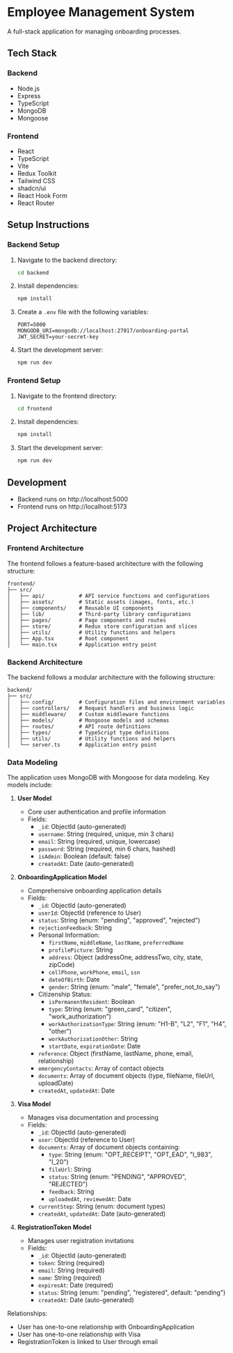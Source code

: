 # Employee Management System

A full-stack application for managing onboarding processes.

## Tech Stack

### Backend

- Node.js
- Express
- TypeScript
- MongoDB
- Mongoose

### Frontend

- React
- TypeScript
- Vite
- Redux Toolkit
- Tailwind CSS
- shadcn/ui
- React Hook Form
- React Router

## Setup Instructions

### Backend Setup

1. Navigate to the backend directory:

   ```bash
   cd backend
   ```

2. Install dependencies:

   ```bash
   npm install
   ```

3. Create a `.env` file with the following variables:

   ```
   PORT=5000
   MONGODB_URI=mongodb://localhost:27017/onboarding-portal
   JWT_SECRET=your-secret-key
   ```

4. Start the development server:
   ```bash
   npm run dev
   ```

### Frontend Setup

1. Navigate to the frontend directory:

   ```bash
   cd frontend
   ```

2. Install dependencies:

   ```bash
   npm install
   ```

3. Start the development server:
   ```bash
   npm run dev
   ```

## Development

- Backend runs on http://localhost:5000
- Frontend runs on http://localhost:5173

## Project Architecture

### Frontend Architecture

The frontend follows a feature-based architecture with the following structure:

```
frontend/
├── src/
│   ├── api/           # API service functions and configurations
│   ├── assets/        # Static assets (images, fonts, etc.)
│   ├── components/    # Reusable UI components
│   ├── lib/           # Third-party library configurations
│   ├── pages/         # Page components and routes
│   ├── store/         # Redux store configuration and slices
│   ├── utils/         # Utility functions and helpers
│   ├── App.tsx        # Root component
│   └── main.tsx       # Application entry point
```

### Backend Architecture

The backend follows a modular architecture with the following structure:

```
backend/
├── src/
│   ├── config/        # Configuration files and environment variables
│   ├── controllers/   # Request handlers and business logic
│   ├── middleware/    # Custom middleware functions
│   ├── models/        # Mongoose models and schemas
│   ├── routes/        # API route definitions
│   ├── types/         # TypeScript type definitions
│   ├── utils/         # Utility functions and helpers
│   └── server.ts      # Application entry point
```

### Data Modeling

The application uses MongoDB with Mongoose for data modeling. Key models include:

1. **User Model**

   - Core user authentication and profile information
   - Fields:
     - `_id`: ObjectId (auto-generated)
     - `username`: String (required, unique, min 3 chars)
     - `email`: String (required, unique, lowercase)
     - `password`: String (required, min 6 chars, hashed)
     - `isAdmin`: Boolean (default: false)
     - `createdAt`: Date (auto-generated)

2. **OnboardingApplication Model**

   - Comprehensive onboarding application details
   - Fields:
     - `_id`: ObjectId (auto-generated)
     - `userId`: ObjectId (reference to User)
     - `status`: String (enum: "pending", "approved", "rejected")
     - `rejectionFeedback`: String
     - Personal Information:
       - `firstName`, `middleName`, `lastName`, `preferredName`
       - `profilePicture`: String
       - `address`: Object (addressOne, addressTwo, city, state, zipCode)
       - `cellPhone`, `workPhone`, `email`, `ssn`
       - `dateOfBirth`: Date
       - `gender`: String (enum: "male", "female", "prefer_not_to_say")
     - Citizenship Status:
       - `isPermanentResident`: Boolean
       - `type`: String (enum: "green_card", "citizen", "work_authorization")
       - `workAuthorizationType`: String (enum: "H1-B", "L2", "F1", "H4", "other")
       - `workAuthorizationOther`: String
       - `startDate`, `expirationDate`: Date
     - `reference`: Object (firstName, lastName, phone, email, relationship)
     - `emergencyContacts`: Array of contact objects
     - `documents`: Array of document objects (type, fileName, fileUrl, uploadDate)
     - `createdAt`, `updatedAt`: Date

3. **Visa Model**

   - Manages visa documentation and processing
   - Fields:
     - `_id`: ObjectId (auto-generated)
     - `user`: ObjectId (reference to User)
     - `documents`: Array of document objects containing:
       - `type`: String (enum: "OPT_RECEIPT", "OPT_EAD", "I_983", "I_20")
       - `fileUrl`: String
       - `status`: String (enum: "PENDING", "APPROVED", "REJECTED")
       - `feedback`: String
       - `uploadedAt`, `reviewedAt`: Date
     - `currentStep`: String (enum: document types)
     - `createdAt`, `updatedAt`: Date (auto-generated)

4. **RegistrationToken Model**
   - Manages user registration invitations
   - Fields:
     - `_id`: ObjectId (auto-generated)
     - `token`: String (required)
     - `email`: String (required)
     - `name`: String (required)
     - `expiresAt`: Date (required)
     - `status`: String (enum: "pending", "registered", default: "pending")
     - `createdAt`: Date (auto-generated)

Relationships:

- User has one-to-one relationship with OnboardingApplication
- User has one-to-one relationship with Visa
- RegistrationToken is linked to User through email
